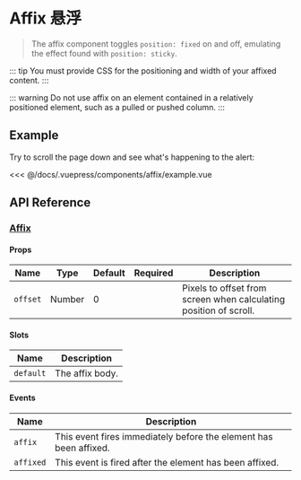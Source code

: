 # Affix 悬浮

> The affix component toggles `position: fixed` on and off, emulating the effect found with `position: sticky`.

::: tip
You must provide CSS for the positioning and width of your affixed content.
:::

::: warning
Do not use affix on an element contained in a relatively positioned element, such as a pulled or pushed column.
:::

## Example

Try to scroll the page down and see what's happening to the alert:

<affix-example/>

<<< @/docs/.vuepress/components/affix/example.vue

## API Reference

### [Affix](https://github.com/uiv-lib/uiv/blob/1.x/src/components/affix/Affix.vue)

#### Props

Name             | Type       | Default      | Required | Description
---------------- | ---------- | ------------ | -------- | -----------------------
`offset`         | Number     | 0            |          | Pixels to offset from screen when calculating position of scroll.

#### Slots

Name      | Description
--------- | -----------------------
`default` | The affix body.

#### Events

Name      | Description
--------- | -----------------------
`affix`   | This event fires immediately before the element has been affixed.
`affixed` | This event is fired after the element has been affixed.
